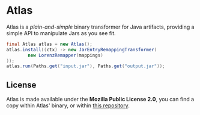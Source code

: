 Atlas
=====

Atlas is a *plain-and-simple* binary transformer for Java artifacts, providing a simple API
to manipulate Jars as you see fit.

```java
final Atlas atlas = new Atlas();
atlas.install((ctx) -> new JarEntryRemappingTransformer(
        new LorenzRemapper(mappings)
));
atlas.run(Paths.get("input.jar"), Paths.get("output.jar"));
```

## License

Atlas is made available under the **Mozilla Public License 2.0**, you can find a copy within
Atlas' binary, or within [this repository](LICENSE.txt).
